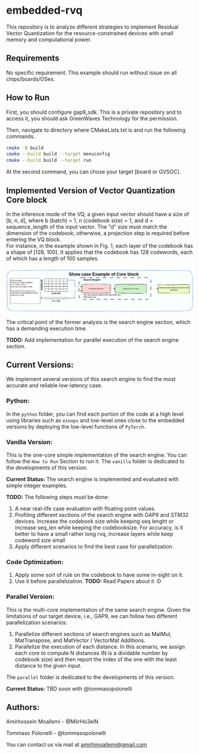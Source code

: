 # embedded-rvq
This repository is to analyze different strategies to implement Residual Vector Quantization for the resource-constrained devices with small memory and computational power. 


## Requirements

No specific requirement. This example should run without issue on all chips/boards/OSes.

## How to Run 

First, you should configure gap9_sdk. This is a private repository and to access it, you should ask GreenWaves Technology for the permission.

Then, navigate to directory where CMakeLists.txt is and run the following commands.

``` bash
cmake -B build 
cmake --build build --target menuconfig 
cmake --build build --target run
```

At the second command, you can chose your target [board or GVSOC]. 

## Implemented Version of Vector Quantization Core block 

In the inference mode of the VQ, a given input vector should have a size of [b, n, d], where b (batch) = 1, n (codebook size) = 1, and d = sequence_length of the input vector. The "d" size must match the dimension of the codebook; otherwise, a projection step is required before entering the VQ block. 
</br>
For instance, in the example shown in Fig. 1, each layer of the codebook has a shape of [128, 100]. It applies that the codebook has 128 codewords, each of which has a length of 100 samples. 

![One Layer Quantizatio](docs/single_core_vq.png)

The critical point of the former analysis is the search engine section, which has a demanding execution time. 

**TODO:** Add implementation for parallel execution of the search engine section.

## Current Versions: 

We implement several versions of this search engine to find the most accurate and reliable low-latency case. 

### Python: 

In the ``` python ``` folder, you can find each portion of the code at a high level using libraries such as ``` einops ``` and low-level ones close to the embedded versions by deploying the low-level functions of ``` PyTorch ```. 

### Vanilla Version: 

This is the one-core simple implementation of the search engine. You can follow the ``` How to Run ``` Section to run it. The ``` vanilla ``` folder is dedicated to the developments of this version.  

**Current Status:** The search engine is implemented and evaluated with simple integer examples. 
</br>

**TODO:** The following steps must be done: 
1. A near real-life case evaluation with floating point values. 
2. Profiling different sections of the search engine with GAP9 and STM32 devices. 
    Increase the codebook size while keeping seq lenght or increase seq_len while keeping the codebooksize. 
    For accuracy, is it better to have a small rather long rvq, increase layers while keep codeword size small
3. Apply different scenarios to find the best case for parallelization. 

### Code Optimization: 

1. Apply some sort of rule on the codebook to have some in-sight on it. 
2. Use it before parallelization. 
**TODO:** Read Papers about it :D    

### Parallel Version: 

This is the multi-core implementation of the same search engine. Given the limitations of our target device, i.e., GAP9, we can follow two different parallelization scenarios: 

1. Parallelize different sections of search engines such as MatMul, MatTranspose, and MatVector / VectorMat Additions. 
2. Parallelize the execution of each distance. In this scenario, we assign each core to compute N distances (N is a dividable number by codebook size) and then report the index of the one with the least distance to the given input. 


The ``` parallel ``` folder is dedicated to the developments of this version. 

**Current Status:** TBD soon with @tommasopolonelli


## Authors: 

Amirhossein Moallemi - @MiirHo3eIN

Tommaso Polonelli - @tommasopolonelli

You can contact us via mail at [amirhmoallemi@gmail.com](mailto:amirhmoallemi@gmail.com)
